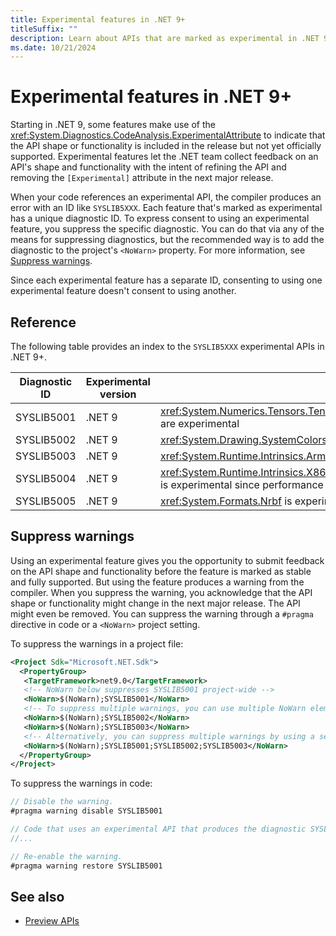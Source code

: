 ```yaml
---
title: Experimental features in .NET 9+
titleSuffix: ""
description: Learn about APIs that are marked as experimental in .NET 9 and later versions that produce SYSLIB compiler warnings.
ms.date: 10/21/2024
---
```


# Experimental features in .NET 9+

Starting in .NET 9, some features make use of the <xref:System.Diagnostics.CodeAnalysis.ExperimentalAttribute> to indicate that the API shape or functionality is included in the release but not yet officially supported. Experimental features let the .NET team collect feedback on an API's shape and functionality with the intent of refining the API and removing the `[Experimental]` attribute in the next major release.

When your code references an experimental API, the compiler produces an error with an ID like `SYSLIB5XXX`. Each feature that's marked as experimental has a unique diagnostic ID. To express consent to using an experimental feature, you suppress the specific diagnostic. You can do that via any of the means for suppressing diagnostics, but the recommended way is to add the diagnostic to the project's `<NoWarn>` property. For more information, see [Suppress warnings](#suppress-warnings).

Since each experimental feature has a separate ID, consenting to using one experimental feature doesn't consent to using another.

## Reference

The following table provides an index to the `SYSLIB5XXX` experimental APIs in .NET 9+.

| Diagnostic ID | Experimental version | Description |
| - | - | - |
| SYSLIB5001 | .NET 9 | <xref:System.Numerics.Tensors.Tensor%601> and related APIs in <xref:System.Numerics.Tensors> are experimental |
| SYSLIB5002 | .NET 9 | <xref:System.Drawing.SystemColors> alternate colors are experimental |
| SYSLIB5003 | .NET 9 | <xref:System.Runtime.Intrinsics.Arm.Sve> is experimental |
| SYSLIB5004 | .NET 9 | <xref:System.Runtime.Intrinsics.X86.X86Base.DivRem(System.UInt32,System.Int32,System.Int32)> is experimental since performance is not as optimized as `T.DivRem` |
| SYSLIB5005 | .NET 9 | <xref:System.Formats.Nrbf> is experimental |

## Suppress warnings

Using an experimental feature gives you the opportunity to submit feedback on the API shape and functionality before the feature is marked as stable and fully supported. But using the feature produces a warning from the compiler. When you suppress the warning, you acknowledge that the API shape or functionality might change in the next major release. The API might even be removed. You can suppress the warning through a `#pragma` directive in code or a `<NoWarn>` project setting.

To suppress the warnings in a project file:

```xml
<Project Sdk="Microsoft.NET.Sdk">
  <PropertyGroup>
   <TargetFramework>net9.0</TargetFramework>
   <!-- NoWarn below suppresses SYSLIB5001 project-wide -->
   <NoWarn>$(NoWarn);SYSLIB5001</NoWarn>
   <!-- To suppress multiple warnings, you can use multiple NoWarn elements -->
   <NoWarn>$(NoWarn);SYSLIB5002</NoWarn>
   <NoWarn>$(NoWarn);SYSLIB5003</NoWarn>
   <!-- Alternatively, you can suppress multiple warnings by using a semicolon-delimited list -->
   <NoWarn>$(NoWarn);SYSLIB5001;SYSLIB5002;SYSLIB5003</NoWarn>
  </PropertyGroup>
</Project>
```

To suppress the warnings in code:

```csharp
// Disable the warning.
#pragma warning disable SYSLIB5001

// Code that uses an experimental API that produces the diagnostic SYSLIB5001
//...

// Re-enable the warning.
#pragma warning restore SYSLIB5001
```

## See also

- [Preview APIs](../apicompat/preview-apis.md)
